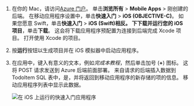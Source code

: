 
1. 在你的 Mac，请访问[Azure 门户]。 单击**浏览所有** > **Mobile Apps** > 刚创建的后端。 在移动应用程序设置中，单击**快速入门** > **iOS (OBJECTIVE-C)**。 如果您愿意 Swift，单击**快速入门** > **iOS (Swift)**相反。 下**下载并运行您的 iOS 项目**，单击**下载**。 这会将下载应用程序预配置为连接到后端完成 Xcode 项目。 打开使用 Xcode 的项目。
2. 按**运行**按钮以生成项目并在 iOS 模拟器中启动应用程序。
3. 在应用中，键入有意义的文本，例如*完成本教程*，然后单击加号 (**+**) 图标。 这将 POST 请求发送到 Azure 后端前面部署。 来自请求的后端插入数据到 TodoItem SQL 表中，是，并将返回到移动应用程序的新存储的项的信息。 移动应用程序列表中显示此数据。 

   ![在 iOS 上运行的快速入门应用程序](./media/app-service-mobile-ios-quickstart/mobile-quickstart-startup-ios.png)

[Azure 门户]: https://portal.azure.com/
